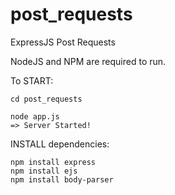 # post_requests
ExpressJS Post Requests

NodeJS and NPM are required to run.

To START:
```
cd post_requests

node app.js
=> Server Started!

```

INSTALL dependencies:

```
npm install express
npm install ejs
npm install body-parser

```
